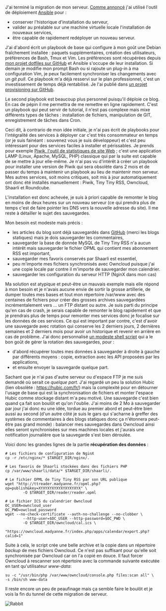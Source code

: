 <!-- title: Déploiement et sauvegarde -->
<!-- category: Hébergement -->
<!-- tag: planet -->

J'ai terminé la migration de mon serveur.<!-- more --> [Comme
annoncé](/2015/hebergement-en-mouvance) j'ai
utilisé l'outil de déploiement
[Ansible](https://fr.wikipedia.org/wiki/Ansible_%28logiciel%29) pour :

- conserver l'historique d'installation du serveur,
- valider au préalable sur une machine virtuelle locale l'installation de
  nouveaux services,
- être capable de rapidement redéployer un nouveau serveur.

J'ai d'abord écrit un playbook de base qui configure à mon goût une Debian
fraîchement installée : paquets supplémentaires, création des utilisateurs,
préférences de Bash, Tmux et Vim. Les préférences sont récupérées depuis [mon
projet dotfiles sur GitHub](https://github.com/kianby/dotfiles) et Ansible
s'occupe de leur installation. Si demain je modifie mon prompt Bash ou si
rajoute un plug-in à ma configuration Vim, je peux facilement synchroniser les
changements avec un *git pull*. Ce playbook m'a déjà resservi sur le plan
professionnel, c'est un investissement de temps déjà rentabilisé. Je l'ai
publié dans [un projet provisioning sur
GitHub](https://github.com/kianby/provisioning).

Le second playbook est beaucoup plus personnel puisqu'il déploie ce blog. En
cas de pépin il me permettra de me remettre en ligne rapidement. C'est un
playbook qui peut servir de tutorial, il n'est pas complexe mais mixe
différents types de tâches : installation de fichiers, manipulation de GIT,
enregistrement de tâches dans Cron.

Ceci dit, à contrario de mon idée initiale, je n'ai pas écrit de playbooks pour
l'intégralité des services à déployer car c'est très consommateur en temps (or
je suis fainéant : souvenez vous je suis développeur) et c'est peu intéressant
pour des services faciles à installer et périssables. Je prends pour exemple
[Piwik, l'outil de statistiques de site Web](https://piwik.org/) ; c'est une
application LAMP (Linux, Apache, MySQL, PHP) classique qui par la suite est
capable de se mettre à jour elle-même. Je n'ai pas vu d'intérêt à créer un
playbook pour installer une version de Piwik qui sera obsolète dans 2 mois et
de passer du temps à maintenir un playbook au lieu de maintenir mon serveur.
Mes autres services, soit moins critiques, soit mis à jour automatiquement ont
donc été installés manuellement : Piwik, Tiny Tiny RSS, Owncloud, Shaarli et
Roundcube.

L'installation est donc achevée, je suis à priori capable de remonter le blog
en moins de deux heures sur un nouveau serveur (ce qui prendra plus de temps
c'est de faire pointer les DNS vers la nouvelle adresse du site). Il me reste
à détailler le sujet des sauvegardes.

Mon besoin est modeste mais précis :

- les articles du blog sont déjà sauvegardés dans
  [GitHub](https://github.com/kianby/blog) (merci les blogs statiques) mais je
  dois sauvegarder les commentaires,
- sauvegarder la base de donnée MySQL de Tiny Tiny RSS n'a aucun intérêt mais
  sauvegarder le fichier OPML qui contient mes abonnement RSS est important,
- sauvegarder mes favoris conservés par Shaarli est essentiel,
- peu m'importe mes fichiers synchronisés avec Owncloud puisque j'ai une copie
  locale par contre il m'importe de sauvegarder mon calendrier.
- sauvegarder les configuration du serveur HTTP (NginX dans mon cas)

Ma solution est atypique et peut-être un mauvais exemple mais elle répond à mon
besoin et je n'avais aucune envie de sortir la grosse artillerie, de dumper
toutes mes bases et tout mon répertoire /var/www avec des centaines de fichiers
pour créer des grosses archives sauvegardées incrémentalement vers ... un FTP
distant ou autre. Je suis parti du principe qu'en cas de crash, je serais
capable de remonter le blog rapidement et que je prendrais plus de temps pour
remonter mes services donc je focalise sur les données de ces services.  Ce qui
est important par contre, c'est d'avoir une sauvegarde avec rotation qui
conserve les 2 derniers jours, 2 dernières semaines et 2 derniers mois  pour
avoir un historique et revenir en arrière en cas de problème. J'ai donc
personnalisé [un modeste shell
script](https://nicaw.wordpress.com/2013/04/18/bash-backup-rotation-script) qui
a le bon goût de gérer la rotation des sauvegardes, pour :

- d'abord récupérer toutes mes données à sauvegarder à droite à gauche par
  différents moyens : copie, extraction avec les API proposées par les
  applications,
- et ensuite envoyer la sauvegarde quelque part.

Sachant que je n'ai pas d'autre serveur ou d'espace FTP je me suis demandé où
serait ce *quelque part*. J'ai regardé un peu la solution
Hubic (lien obsolète : https://hubic.com/fr/) mais la complexité pour en détourner l'usage de
base qui est la synchronisation de fichiers et monter l'espace Hubic comme
stockage distant m'a peu motivé. Une sauvegarde c'est bien quand ça fait son
boulôt et qu'on l'oublie. J'ai moins de 2 Mo à sauvegarder par jour j'ai donc
eu une idée, tordue au premier abord et peut-être bien aussi au second (d'un
autre côté je suis le gars qui s'acharne à greffer des systèmes de commentaires
à des blogs statiques donc ça n'étonnera peut-être pas grand monde) : balancer
mes sauvegardes dans Owncloud ainsi elles seront synchronisées sur mes machines
locales et j'aurais une notification journalière que la sauvegarde s'est bien
déroulée.

Voici donc les grandes lignes de la partie **récupération des données** :

```shell
# Les fichiers de configuration de NginX
cp -r /etc/nginx/* $TARGET_DIR/nginx/.

# Les favoris de Shaarli stockées dans des fichiers PHP
cp /var/www/shaarli/data/* $TARGET_DIR/shaarli/.

# Le fichier OPML de Tiny Tiny RSS par son URL publique
wget "http://ttreader.madyanne.fr/opml.php?op=publish&key=XYXYXYXYXYXYXYXYXYX" \
        -O $TARGET_DIR/reader/reader.opml

# Le fichier ICS du calendrier Owncloud
OC_USER=owncloud_user
OC_PWD=owcloud_password
wget --no-check-certificate --auth-no-challenge --no-clobber \
        --http-user=$OC_USER --http-password=$OC_PWD \
        -O $TARGET_DIR/owncloud/cal.ics \
        "https://owncloud.madyanne.fr/index.php/apps/calendar/export.php?calid=1"
```

Suite à cela, le script crée une belle archive et la copie dans un répertoire
*backup* de mes fichiers Owncloud. Ce n'est pas suffisant pour qu'elle soit
synchronisée par Owncloud car on l'a copié en douce. Il faut forcer Owncloud à
rescanner son répertoire avec la commande suivante exécutée en tant
qu'utilisateur *www-data*:

```shell
su -c "/usr/bin/php /var/www/owncloud/console.php files:scan all" \
-s /bin/sh www-data
```

Il reste encore un peu de peaufinage mais ça semble faire le boulôt et je vois la
fin du tunnel de cette migration de serveur.

![Rabbit](/images/2015/rabbit_hole.jpg)
